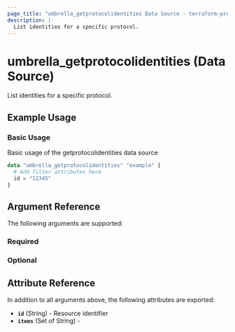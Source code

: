 ```yaml
---
page_title: "umbrella_getprotocolidentities Data Source - terraform-provider-umbrella"
description: |-
  List identities for a specific protocol.
---
```


# umbrella_getprotocolidentities (Data Source)

List identities for a specific protocol.

## Example Usage


### Basic Usage

Basic usage of the getprotocolidentities data source

```terraform
data "umbrella_getprotocolidentities" "example" {
  # Add filter attributes here
  id = "12345"
}
```



## Argument Reference

The following arguments are supported:

### Required



### Optional



## Attribute Reference

In addition to all arguments above, the following attributes are exported:

- **`id`** (String) - Resource identifier
- **`items`** (Set of String) - 



